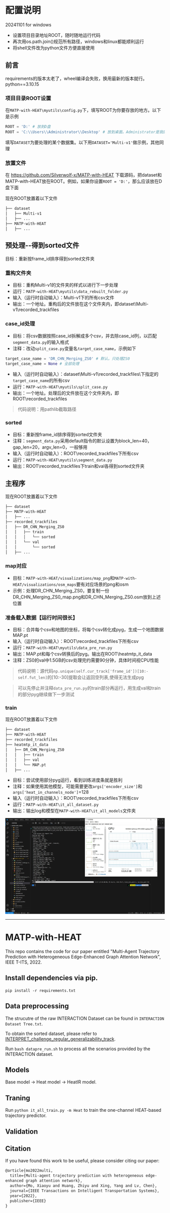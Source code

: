 # 配置说明
20241101 for windows

- 设置项目目录地址ROOT，随时随地运行代码
- 再次用os.path.join()规范所有路径，windows和linux都能顺利运行
- 将shell文件改为python文件方便直接使用

## 前言

requirements的版本太老了，wheel编译会失败，换用最新的版本就行。python==3.10.15

### 项目目录ROOT设置

在`MATP-with-HEAT\myutils\config.py`下，填写ROOT为你要存放的地方。以下是示例

```python
ROOT = 'D:' # 放到D盘
ROOT = 'C:\\Users\\Administrator\\Desktop' # 放到桌面。Administrator是我的用户名，具体以你的桌面名字为准
```

填写`DATASET`为要处理的某个数据集。以下用`DATASET='Multi-v1'`做示例，其他同理

### 放置文件

在 https://github.com/Silverwolf-x/MATP-with-HEAT 下载源码，把dataset和MATP-with-HEAT放在ROOT。例如，如果你设置`ROOT = 'D:'`，那么应该放在D盘下面

现在ROOT放置着以下文件

```text
├── dataset
│   ├── Multi-v1
│   ├── ...
├── MATP-with-HEAT
│   ├── ...
```

## 预处理--得到sorted文件

目标：重新按frame_id排序得到sorted文件夹

### 重构文件夹

- 目标：重构Multi-v1的文件夹的样式以进行下一步处理
- 运行：`MATP-with-HEAT\myutils\data_rebuilt_folder.py`
- 输入（运行时自动输入）：Multi-v1下的所有csv文件
- 输出：一个地址。重构后的文件放在这个文件夹内，即dataset\Multi-v1\recorded_trackfiles

### case_id处理

- 目标：将csv数据按照case_id拆解成多个csv，并去除case_id列，以匹配`segment_data.py`的输入格式
- 注释：改动`split_case.py`变量名`target_case_name`，示例如下
 ```python
target_case_name = 'DR_CHN_Merging_ZS0' # 默认。只处理ZS0
target_case_name = None # 全部处理
```
- 输入（运行时自动输入）：dataset\Multi-v1\recorded_trackfiles\下指定的`target_case_name`的所有csv
- 运行：`MATP-with-HEAT\myutils\split_case.py`
- 输出：一个地址。处理后的文件放在这个文件夹内，即ROOT\recorded_trackfiles

> 代码说明：用pathlib截取路径

### sorted

- 目标：重新按frame_id排序得到sorted文件夹
- 注释：`segment_data.py`采用default指令的默认设置为block_len=40，gap_len=20，argv_len=0，一般够用
- 输入（运行时自动输入）：ROOT\recorded_trackfiles下所有csv
- 运行：`MATP-with-HEAT\myutils\segment_data.py`
- 输出：ROOT\recorded_trackfiles下train和val各得到sorted文件夹

## 主程序

现在ROOT放置着以下文件

```text
├── dataset
├── MATP-with-HEAT
│   ├── ...
├── recorded_trackfiles
│   ├── DR_CHN_Merging_ZS0
│   │   ├── train
│   │   │   └── sorted
│   │   └── val
│   │       └── sorted
│   ├── ...
```

### map对应

- 目标：`MATP-with-HEAT/visualizations/map_png`和`MATP-with-HEAT/visualizations/osm_maps`要有对应场景的png和osm
- 示例：处理DR_CHN_Merging_ZS0，要复制一份DR_CHN_Merging_ZS0_map.png和DR_CHN_Merging_ZS0.osm放到上述位置

### 准备载入数据【运行时间很长】

- 目标：合并每个csv和地图的坐标，将每个csv转化成pyg，生成一个地图数据MAP.pt
- 输入（运行时自动输入）：ROOT\recorded_trackfiles下所有csv
- 运行：`MATP-with-HEAT\myutils\data_pre_run.py`
- 输出：MAP.pt和每个csv转换后的pyg。输出在ROOT\heatmtp_it_data
- 注释：ZS0的val中1.5GB的csv处理完约需要90分钟，具体时间视CPU性能

> 代码说明：源代码`np.unique(self.cur_track['frame_id'])[10:-self.fut_len]`的[10:-30]提取会让返回空列表,使得无法生成pyg

> 可以先停止并注释`data_pre_run.py`的train部分再运行，用生成val和train的部分pyg继续做下一步测试


### train

现在ROOT放置着以下文件

```text
├── dataset
├── MATP-with-HEAT
├── recorded_trackfiles
├── heatmtp_it_data
│   ├── DR_CHN_Merging_ZS0
│   │   ├── train
│   │   ├── val
│   │   └── MAP.pt
│   ├── ...
```

- 目标：尝试使用部分pyg运行，看到训练进度条就是胜利
- 注释：如果使用其他模型，可能需要更改`args['encoder_size']`和`args['heat_in_channels_node']`=128
- 输入（运行时自动输入）：ROOT\recorded_trackfiles下所有csv
- 运行：`MATP-with-HEAT\it_all_dataset.py`
- 输出：输出log和模型在`MATP-with-HEAT\it_all_models`文件夹

![](myutils\finish.jpg)


---

# MATP-with-HEAT
This repo contains the code for our paper entitled "Multi-Agent Trajectory Prediction with Heterogeneous Edge-Enhanced Graph Attention Network", IEEE T-ITS, 2022.

## Install dependencies via pip.
`pip install -r requirements.txt`

## Data preprocessing
The strucutre of the raw INTERACTION Dataset can be found in `INTERACTION Dataset Tree.txt`.

To obtain the sorted dataset, please refer to 
[INTERPRET_challenge_regular_generalizability_track](https://github.com/interaction-dataset/INTERPRET_challenge_regular_generalizability_track). 

Run `bash datapre_run.sh` to process all the scenarios provided by the INTERACTION dataset.

## Models
Base model -> Heat model -> HeatIR model.

## Traning
Run `python it_all_train.py -m Heat` to train the one-channel HEAT-based trajectory predictor.

## Validation

## Citation
If you have found this work to be useful, please consider citing our paper:
```
@article{mo2022multi,
  title={Multi-agent trajectory prediction with heterogeneous edge-enhanced graph attention network},
  author={Mo, Xiaoyu and Huang, Zhiyu and Xing, Yang and Lv, Chen},
  journal={IEEE Transactions on Intelligent Transportation Systems},
  year={2022},
  publisher={IEEE}
}
```
